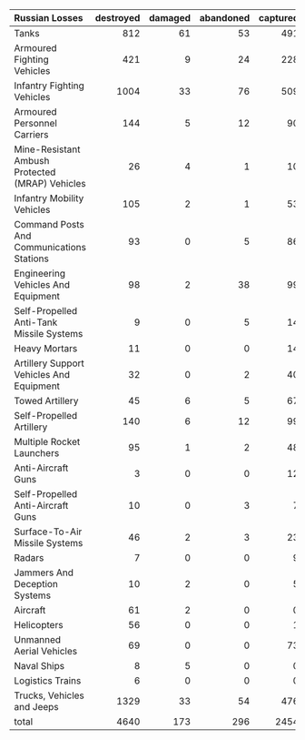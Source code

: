 | Russian Losses                                   |   destroyed |   damaged |   abandoned |   captured |   total |
|:-------------------------------------------------|------------:|----------:|------------:|-----------:|--------:|
| Tanks                                            |         812 |        61 |          53 |        491 |    1417 |
| Armoured Fighting Vehicles                       |         421 |         9 |          24 |        228 |     682 |
| Infantry Fighting Vehicles                       |        1004 |        33 |          76 |        509 |    1622 |
| Armoured Personnel Carriers                      |         144 |         5 |          12 |         90 |     251 |
| Mine-Resistant Ambush Protected  (MRAP) Vehicles |          26 |         4 |           1 |         10 |      41 |
| Infantry Mobility Vehicles                       |         105 |         2 |           1 |         53 |     161 |
| Command Posts And Communications Stations        |          93 |         0 |           5 |         86 |     184 |
| Engineering Vehicles And Equipment               |          98 |         2 |          38 |         99 |     237 |
| Self-Propelled Anti-Tank Missile Systems         |           9 |         0 |           5 |         14 |      28 |
| Heavy Mortars                                    |          11 |         0 |           0 |         14 |      25 |
| Artillery Support Vehicles And Equipment         |          32 |         0 |           2 |         40 |      74 |
| Towed Artillery                                  |          45 |         6 |           5 |         67 |     123 |
| Self-Propelled Artillery                         |         140 |         6 |          12 |         99 |     257 |
| Multiple Rocket Launchers                        |          95 |         1 |           2 |         48 |     146 |
| Anti-Aircraft Guns                               |           3 |         0 |           0 |         12 |      15 |
| Self-Propelled Anti-Aircraft Guns                |          10 |         0 |           3 |          7 |      20 |
| Surface-To-Air Missile Systems                   |          46 |         2 |           3 |         23 |      74 |
| Radars                                           |           7 |         0 |           0 |          9 |      16 |
| Jammers And Deception Systems                    |          10 |         2 |           0 |          5 |      17 |
| Aircraft                                         |          61 |         2 |           0 |          0 |      63 |
| Helicopters                                      |          56 |         0 |           0 |          1 |      57 |
| Unmanned Aerial Vehicles                         |          69 |         0 |           0 |         73 |     142 |
| Naval Ships                                      |           8 |         5 |           0 |          0 |      13 |
| Logistics Trains                                 |           6 |         0 |           0 |          0 |       6 |
| Trucks, Vehicles and Jeeps                       |        1329 |        33 |          54 |        476 |    1892 |
| total                                            |        4640 |       173 |         296 |       2454 |    7563 |